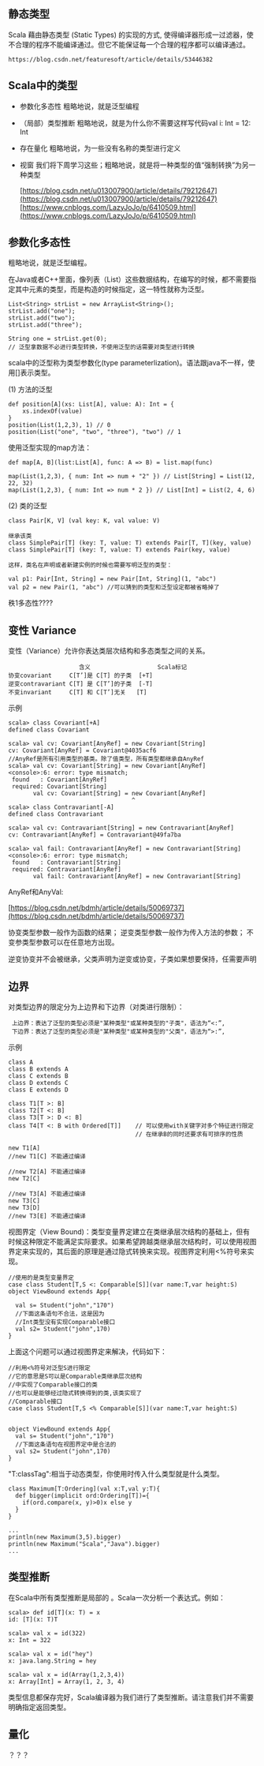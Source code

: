 ## 静态类型

Scala 藉由静态类型 (Static Types) 的实现的方式, 使得编译器形成一过滤器，使不合理的程序不能编译通过。但它不能保证每一个合理的程序都可以编译通过。

	https://blog.csdn.net/featuresoft/article/details/53446382


## Scala中的类型

- 参数化多态性 粗略地说，就是泛型编程
- （局部）类型推断 粗略地说，就是为什么你不需要这样写代码val i: Int = 12: Int
- 存在量化 粗略地说，为一些没有名称的类型进行定义
- 视窗 我们将下周学习这些；粗略地说，就是将一种类型的值“强制转换”为另一种类型

	[https://blog.csdn.net/u013007900/article/details/79212647](https://blog.csdn.net/u013007900/article/details/79212647)
	[https://www.cnblogs.com/LazyJoJo/p/6410509.html](https://www.cnblogs.com/LazyJoJo/p/6410509.html)

## 参数化多态性

粗略地说，就是泛型编程。

在Java或者C++里面，像列表（List）这些数据结构，在编写的时候，都不需要指定其中元素的类型，而是构造的时候指定，这一特性就称为泛型。

	List<String> strList = new ArrayList<String>();
	strList.add("one");
	strList.add("two");
	strList.add("three");
	
	String one = strList.get(0); 
	// 泛型拿数据不必进行类型转换，不使用泛型的话需要对类型进行转换
	
scala中的泛型称为类型参数化(type parameterlization)。语法跟java不一样，使用[]表示类型。

(1) 方法的泛型

	def position[A](xs: List[A], value: A): Int = {
		xs.indexOf(value)
	}
	position(List(1,2,3), 1) // 0
	position(List("one", "two", "three"), "two") // 1


使用泛型实现的map方法：

	def map[A, B](list:List[A], func: A => B) = list.map(func)
	
	map(List(1,2,3), { num: Int => num + "2" }) // List[String] = List(12, 22, 32)
	map(List(1,2,3), { num: Int => num * 2 }) // List[Int] = List(2, 4, 6) 

(2) 类的泛型

	class Pair[K, V] (val key: K, val value: V)

	继承该类
	class SimplePair[T] (key: T, value: T) extends Pair[T, T](key, value)
	class SimplePair[T] (key: T, value: T) extends Pair(key, value)

	这样，类名在声明或者新建实例的时候也需要写明泛型的类型：

	val p1: Pair[Int, String] = new Pair[Int, String](1, "abc")
	val p2 = new Pair(1, "abc") //可以猜到的类型和泛型设定都被省略掉了

秩1多态性????

## 变性 Variance

变性（Variance）允许你表达类层次结构和多态类型之间的关系。

					    含义	                 Scala标记
	协变covariant	    C[T’]是 C[T] 的子类	 [+T]
	逆变contravariant	C[T] 是 C[T’]的子类	 [-T]
	不变invariant	    C[T] 和 C[T’]无关	 [T]

示例

	scala> class Covariant[+A]
	defined class Covariant
	
	scala> val cv: Covariant[AnyRef] = new Covariant[String]
	cv: Covariant[AnyRef] = Covariant@4035acf6
	//AnyRef是所有引用类型的基类。除了值类型，所有类型都继承自AnyRef 
	scala> val cv: Covariant[String] = new Covariant[AnyRef]
	<console>:6: error: type mismatch;
	 found   : Covariant[AnyRef]
	 required: Covariant[String]
	       val cv: Covariant[String] = new Covariant[AnyRef]
	                                   ^
	scala> class Contravariant[-A]
	defined class Contravariant
	
	scala> val cv: Contravariant[String] = new Contravariant[AnyRef]
	cv: Contravariant[AnyRef] = Contravariant@49fa7ba
	 
	scala> val fail: Contravariant[AnyRef] = new Contravariant[String]
	<console>:6: error: type mismatch;
	 found   : Contravariant[String]
	 required: Contravariant[AnyRef]
	       val fail: Contravariant[AnyRef] = new Contravariant[String]

AnyRef和AnyVal:

[https://blog.csdn.net/bdmh/article/details/50069737](https://blog.csdn.net/bdmh/article/details/50069737)


协变类型参数一般作为函数的结果； 
逆变类型参数一般作为传入方法的参数； 
不变参类型参数可以在任意地方出现。

逆变协变并不会被继承，父类声明为逆变或协变，子类如果想要保持，任需要声明

## 边界

对类型边界的限定分为上边界和下边界（对类进行限制）：

	 上边界：表达了泛型的类型必须是"某种类型"或某种类型的"子类"，语法为“<:”,
	 下边界：表达了泛型的类型必须是"某种类型"或某种类型的"父类"，语法为“>:”,

示例

	class A
	class B extends A
	class C extends B
	class D extends C
	class E extends D
	
	class T1[T >: B]
	class T2[T <: B]
	class T3[T >: D <: B]
	class T4[T <: B with Ordered[T]]    // 可以使用with关键字对多个特征进行限定
	                                    // 在继承B的同时还要求有可排序的性质
	
	new T1[A]
	//new T1[C] 不能通过编译
	
	//new T2[A] 不能通过编译
	new T2[C]
	
	//new T3[A] 不能通过编译
	new T3[C]
	new T3[D]
	//new T3[E] 不能通过编译

视图界定（View Bound)：类型变量界定建立在类继承层次结构的基础上，但有时候这种限定不能满足实际要求。如果希望跨越类继承层次结构时，可以使用视图界定来实现的，其后面的原理是通过隐式转换来实现。视图界定利用<%符号来实现。

	//使用的是类型变量界定
	case class Student[T,S <: Comparable[S]](var name:T,var height:S)
	object ViewBound extends App{
	
	  val s= Student("john","170")
	  //下面这条语句不合法，这是因为
	  //Int类型没有实现Comparable接口
	  val s2= Student("john",170)
	}

上面这个问题可以通过视图界定来解决，代码如下：

	//利用<%符号对泛型S进行限定
	//它的意思是S可以是Comparable类继承层次结构
	//中实现了Comparable接口的类
	//也可以是能够经过隐式转换得到的类,该类实现了
	//Comparable接口
	case class Student[T,S <% Comparable[S]](var name:T,var height:S)
	
	
	object ViewBound extends App{
	  val s= Student("john","170")
	  //下面这条语句在视图界定中是合法的
	  val s2= Student("john",170)
	}

"T:classTag":相当于动态类型，你使用时传入什么类型就是什么类型。

	class Maximum[T:Ordering](val x:T,val y:T){
	  def bigger(implicit ord:Ordering[T])={
	    if(ord.compare(x, y)>0)x else y
	  }
	}

	...
	println(new Maximum(3,5).bigger)
    println(new Maximum("Scala","Java").bigger)
	...

## 类型推断

在Scala中所有类型推断是局部的 。Scala一次分析一个表达式。例如：

	scala> def id[T](x: T) = x
	id: [T](x: T)T
	
	scala> val x = id(322)
	x: Int = 322
	
	scala> val x = id("hey")
	x: java.lang.String = hey
	
	scala> val x = id(Array(1,2,3,4))
	x: Array[Int] = Array(1, 2, 3, 4)

类型信息都保存完好，Scala编译器为我们进行了类型推断。请注意我们并不需要明确指定返回类型。

## 量化


？？？